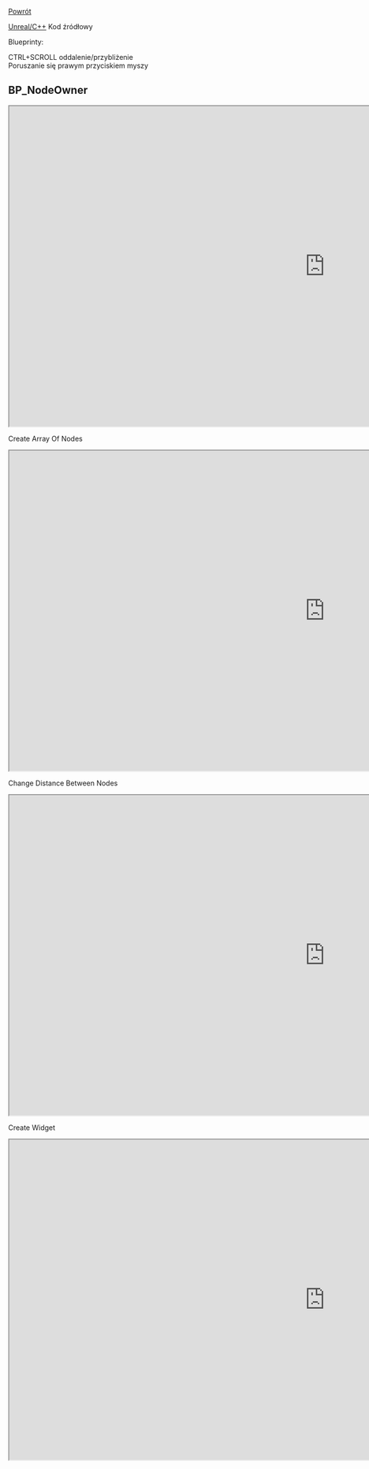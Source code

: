 [Powrót](../README.md)<br />
 
[Unreal/C++](https://github.com/grzedzicki/ShooterUE4/tree/main/MainCharacter) Kod źródłowy
  
Blueprinty:

CTRL+SCROLL oddalenie/przybliżenie  
Poruszanie się prawym przyciskiem myszy  

## BP_NodeOwner
<iframe width=1280 height=650 src="https://blueprintue.com/render/f727j3wk" scrolling="no" allowfullscreen></iframe>

Create Array Of Nodes
<iframe width=1280 height=650 src="https://blueprintue.com/render/mljc8b6x/" scrolling="no" allowfullscreen></iframe>

Change Distance Between Nodes
<iframe width=1280 height=650 src="https://blueprintue.com/render/1kaq6yje/" scrolling="no" allowfullscreen></iframe>

Create Widget
<iframe width=1280 height=650 src="https://blueprintue.com/render/f_foxows/" scrolling="no" allowfullscreen></iframe>
